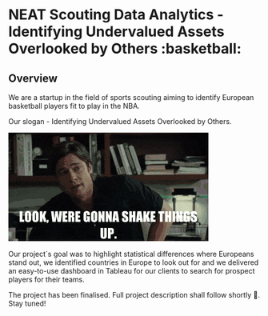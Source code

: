 <h1> NEAT Scouting Data Analytics - Identifying Undervalued Assets Overlooked by Others :basketball: </h1>
<h2> Overview </h2>
We are a startup in the field of sports scouting aiming to identify European basketball players fit to play in the NBA.

Our slogan - Identifying Undervalued Assets Overlooked by Others.

![Wait, have I heard this somewhere before??](pics/bradpittmoneyball.gif)

Our project´s goal was to highlight statistical differences where Europeans stand out, we identified countries in Europe to look out for and we delivered an easy-to-use dashboard in Tableau for our clients to search for prospect players for their teams.

The project has been finalised. Full project description shall follow shortly :hammer:. Stay tuned!
